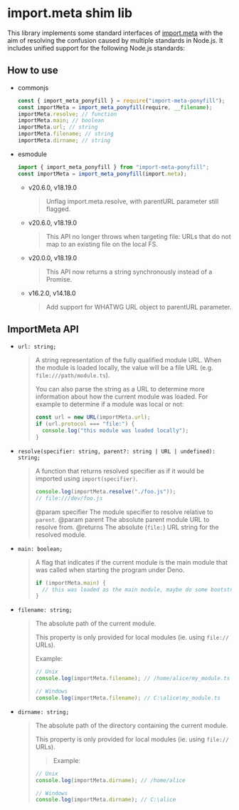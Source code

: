 # import.meta shim lib

This library implements some standard interfaces of [import.meta](https://developer.mozilla.org/en-US/docs/Web/JavaScript/Reference/Operators/import.meta) with the aim of resolving the confusion caused by multiple standards in Node.js.
It includes unified support for the following Node.js standards:

## How to use

- commonjs
  ```ts
  const { import_meta_ponyfill } = require("import-meta-ponyfill");
  const importMeta = import_meta_ponyfill(require, __filename);
  importMeta.resolve; // function
  importMeta.main; // boolean
  importMeta.url; // string
  importMeta.filename; // string
  importMeta.dirname; // string
  ```
- esmodule
  ```ts
  import { import_meta_ponyfill } from "import-meta-ponyfill";
  const importMeta = import_meta_ponyfill(import.meta);
  ```
  - v20.6.0, v18.19.0
    > Unflag import.meta.resolve, with parentURL parameter still flagged.
  - v20.6.0, v18.19.0
    > This API no longer throws when targeting file: URLs that do not map to an existing file on the local FS.
  - v20.0.0, v18.19.0
    > This API now returns a string synchronously instead of a Promise.
  - v16.2.0, v14.18.0
    > Add support for WHATWG URL object to parentURL parameter.

## ImportMeta API

- `url: string;`
  > A string representation of the fully qualified module URL. When the
  > module is loaded locally, the value will be a file URL (e.g.
  > `file:///path/module.ts`).
  >
  > You can also parse the string as a URL to determine more information about
  > how the current module was loaded. For example to determine if a module was
  > local or not:
  >
  > ```ts
  > const url = new URL(importMeta.url);
  > if (url.protocol === "file:") {
  >   console.log("this module was loaded locally");
  > }
  > ```
- `resolve(specifier: string, parent?: string | URL | undefined): string;`
  > A function that returns resolved specifier as if it would be imported
  > using `import(specifier)`.
  >
  > ```ts
  > console.log(importMeta.resolve("./foo.js"));
  > // file:///dev/foo.js
  > ```
  >
  > @param specifier The module specifier to resolve relative to `parent`.
  > @param parent The absolute parent module URL to resolve from.
  > @returns The absolute (`file:`) URL string for the resolved module.
- `main: boolean;`
  > A flag that indicates if the current module is the main module that was
  > called when starting the program under Deno.
  >
  > ```ts
  > if (importMeta.main) {
  >   // this was loaded as the main module, maybe do some bootstrapping
  > }
  > ```
- `filename: string;`

  > The absolute path of the current module.
  >
  > This property is only provided for local modules (ie. using `file://` URLs).
  >
  > Example:
  >
  > ```ts
  > // Unix
  > console.log(importMeta.filename); // /home/alice/my_module.ts
  >
  > // Windows
  > console.log(importMeta.filename); // C:\alice\my_module.ts
  > ```

- `dirname: string;`
  > The absolute path of the directory containing the current module.
  >
  > This property is only provided for local modules (ie. using `file://` URLs).
  >
  > > Example:
  >
  > ```ts
  > // Unix
  > console.log(importMeta.dirname); // /home/alice
  >
  > // Windows
  > console.log(importMeta.dirname); // C:\alice
  > ```
